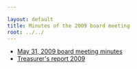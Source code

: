 ```yaml
---

layout: default
title: Minutes of the 2009 board meeting
root: ../../
---
```


<ul>
<li>
<a href="2009-05-minutes.html">May 31, 2009 board meeting minutes</a>

</li>
<li>
<a href="2009-treasurers-report.pdf">Treasurer's report 2009</a>

</li>
</ul>

